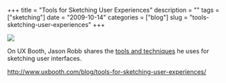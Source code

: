 +++
title = "Tools for Sketching User Experiences"
description = ""
tags = ["sketching"]
date = "2009-10-14"
categories = ["blog"]
slug = "tools-sketching-user-experiences"
+++



  <div class="notebook-screenshot"><a href="http://www.uxbooth.com/blog/tools-for-sketching-user-experiences/"><img id='bluga-thumbnail-1910' class='bluga-thumbnail large' src='http://media.konigi.com/bluga/
wt4ad5ba6fb157e_1.jpg'/></a></div><p>On UX Booth, Jason Robb shares the <a href="http://www.uxbooth.com/blog/tools-for-sketching-user-experiences/">tools and techniques</a> he uses for sketching user interfaces.</p>
    
  <a href="http://www.uxbooth.com/blog/tools-for-sketching-user-experiences/">http://www.uxbooth.com/blog/tools-for-sketching-user-experiences/</a>
